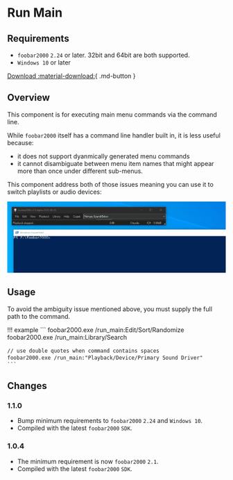# Run Main

## Requirements
- `foobar2000` `2.24` or later. 32bit and 64bit are both supported.
- `Windows 10` or later

[Download :material-download:](../files/foo_run_main-1.1.0.fb2k-component){ .md-button }

## Overview
This component is for executing main menu commands via the command line.

While `foobar2000` itself has a command line handler built in, it is less useful
because:

- it does not support dyanmically generated menu commands
- it cannot disambiguate between menu item names that might appear more
than once under different sub-menus.

This component address both of those issues meaning you can use it to
switch playlists or audio devices:

![run main](../images/run-main.gif)

## Usage
To avoid the ambiguity issue mentioned above, you must supply the full path to the command.

!!! example
	```
	foobar2000.exe /run_main:Edit/Sort/Randomize
	foobar2000.exe /run_main:Library/Search

	// use double quotes when command contains spaces
	foobar2000.exe /run_main:"Playback/Device/Primary Sound Driver"
	```

## Changes

### 1.1.0
- Bump minimum requirements to `foobar2000` `2.24` and `Windows 10`.
- Compiled with the latest `foobar2000` `SDK`.

### 1.0.4
- The minimum requirement is now `foobar2000` `2.1`.
- Compiled with the latest `foobar2000` `SDK`.
